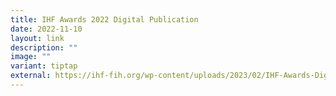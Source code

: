 ```yaml
---
title: IHF Awards 2022 Digital Publication
date: 2022-11-10
layout: link
description: ""
image: ""
variant: tiptap
external: https://ihf-fih.org/wp-content/uploads/2023/02/IHF-Awards-Digital-Publication_November-2022-web.pdf
---
```

